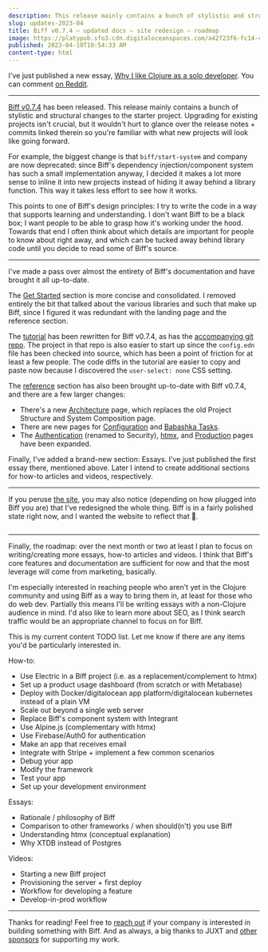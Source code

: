 ```yaml
---
description: This release mainly contains a bunch of stylistic and structural changes to the starter project.
slug: updates-2023-04
title: Biff v0.7.4 – updated docs – site redesign – roadmap
image: https://platypub.sfo3.cdn.digitaloceanspaces.com/a42f23f6-fc14-44ab-a714-1f75a8283a71
published: 2023-04-19T10:54:33 AM
content-type: html
---
```


<p>I've just published a new essay, <a href="https://biffweb.com/docs/essays/why-i-like-clojure/">Why I like Clojure as a solo developer</a>. You can comment&nbsp;<a href="https://www.reddit.com/r/Clojure/comments/12s3qqq/why_i_like_clojure_as_a_solo_developer/">on Reddit</a>.</p>
<hr>
<p><a href="https://github.com/jacobobryant/biff/releases/tag/v0.7.4">Biff v0.7.4</a> has been released. This release mainly contains a bunch of stylistic and structural changes to the starter project. Upgrading for existing projects isn't crucial, but it&nbsp;wouldn't hurt to glance over the release notes + commits linked therein so you're familiar with what new projects will look like going forward.</p>
<p>For example, the biggest change is that <code>biff/start-system</code> and company are now deprecated: since Biff's dependency injection/component system has such a small implementation anyway, I decided it makes a lot more sense to inline it into new projects instead of hiding it away behind a library function. This way it takes less effort to see how it works.</p>
<p>This points to&nbsp;one of Biff's design principles: I try to write the code in a way that supports learning and understanding. I don't want Biff to be a black box; I want people to be able to grasp how it's working under the hood. Towards that end I often think about which details are important for people to know about right away, and which can be tucked away behind library code until you decide to read some of Biff's source.</p>
<hr>
<p>I've made a pass over almost the entirety of Biff's documentation&nbsp;and have brought it all up-to-date.</p>
<p>The <a href="https://biffweb.com/docs/get-started/intro/">Get Started</a> section is more concise and consolidated. I removed entirely the bit that talked about the various libraries and such that make up Biff, since I figured it was redundant with the landing page and the reference section.</p>
<p>The <a href="https://biffweb.com/docs/tutorial/build-a-chat-app/">tutorial</a> has been rewritten for Biff v0.7.4, as has the <a href="https://github.com/jacobobryant/eelchat">accompanying git repo</a>. The project in that repo is also easier to start up since the <code>config.edn</code> file has been checked into source, which has been a point of friction for at least a few people. The code diffs in the tutorial are easier to copy and paste now because I discovered the <code>user-select: none</code> CSS setting.</p>
<p>The <a href="https://biffweb.com/docs/reference/architecture/">reference</a> section has also been brought up-to-date with Biff v0.7.4, and there are a few larger changes:</p>
<ul>
<li>There's a new <a href="https://biffweb.com/docs/reference/architecture/">Architecture</a> page, which replaces the old Project Structure and System Composition page.</li>
<li>There are new pages for <a href="https://biffweb.com/docs/reference/config/">Configuration</a> and <a href="https://biffweb.com/docs/reference/bb-tasks/">Babashka Tasks</a>.</li>
<li>The <a href="https://biffweb.com/docs/reference/security/">Authentication</a> (renamed to Security), <a href="https://biffweb.com/docs/reference/htmx/">htmx</a>, and <a href="https://biffweb.com/docs/reference/production/">Production</a> pages have been expanded.</li>
</ul>
<p>Finally, I've added a brand-new section: Essays. I've just published the first essay there, mentioned above. Later I intend to create additional sections for how-to articles and videos, respectively.</p>
<hr>
<p>If you peruse <a href="https://biffweb.com">the site</a>, you may also notice (depending on how plugged into Biff you are) that I've redesigned the whole thing. Biff is in a fairly polished state right now, and&nbsp;I wanted the website to reflect that 🙂.</p>
<p><img src="https://platypub.sfo3.cdn.digitaloceanspaces.com/8850434d-37c8-40a0-9c75-0a675aea9806" alt=""></p>
<hr>
<p>Finally, the roadmap: over the next month or two at least I plan to focus on writing/creating more essays, how-to articles and videos. I think that Biff's core features and documentation are sufficient for now and that the most leverage will come from marketing, basically.</p>
<p>I'm especially interested in reaching people who aren't yet in the Clojure community and using Biff as a way to bring them in, at least for those who do web dev. Partially this means I'll be writing essays with a non-Clojure audience in mind. I'd also like to learn more about SEO, as I think search traffic would be an appropriate channel to focus on for Biff.</p>
<p>This is my current content TODO list. Let me know if there are any items you'd be particularly interested in.</p>
<p>How-to:</p>
<ul>
<li>Use Electric in a Biff project (i.e. as a replacement/complement to htmx)</li>
<li>Set up a product usage dashboard (from scratch or with Metabase)</li>
<li>Deploy with Docker/digitalocean app platform/digitalocean kubernetes instead of a plain VM</li>
<li>Scale out beyond a single web server</li>
<li>Replace Biff's component system with Integrant</li>
<li>Use Alpine.js (complementary with htmx)</li>
<li>Use Firebase/Auth0 for authentication</li>
<li>Make an app that receives email</li>
<li>Integrate with Stripe + implement a few common scenarios</li>
<li>Debug your app</li>
<li>Modify the framework</li>
<li>Test your app</li>
<li>Set up your development environment</li>
</ul>
<p>Essays:</p>
<ul>
<li>Rationale / philosophy of Biff</li>
<li>Comparison to other frameworks / when should(n't) you use Biff</li>
<li>Understanding htmx (conceptual explanation)</li>
<li>Why XTDB instead of Postgres</li>
</ul>
<p>Videos:</p>
<ul>
<li>Starting a new Biff project</li>
<li>Provisioning the server + first deploy</li>
<li>Workflow for developing a feature</li>
<li>Develop-in-prod workflow</li>
</ul>
<hr>
<p>Thanks for reading! Feel free to <a href="https://biffweb.com/consulting/">reach out</a> if your company is interested in building something with Biff. And as always, a big thanks to JUXT and&nbsp;<a href="https://github.com/sponsors/jacobobryant/">other sponsors</a> for supporting my work.</p>